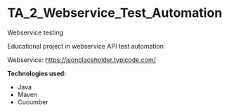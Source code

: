 # TA_2_Webservice_Test_Automation
Webservice testing

Educational project in webservice API test automation

Webservice: https://jsonplaceholder.typicode.com/

**Technologies used:**
- Java
- Maven
- Cucumber
